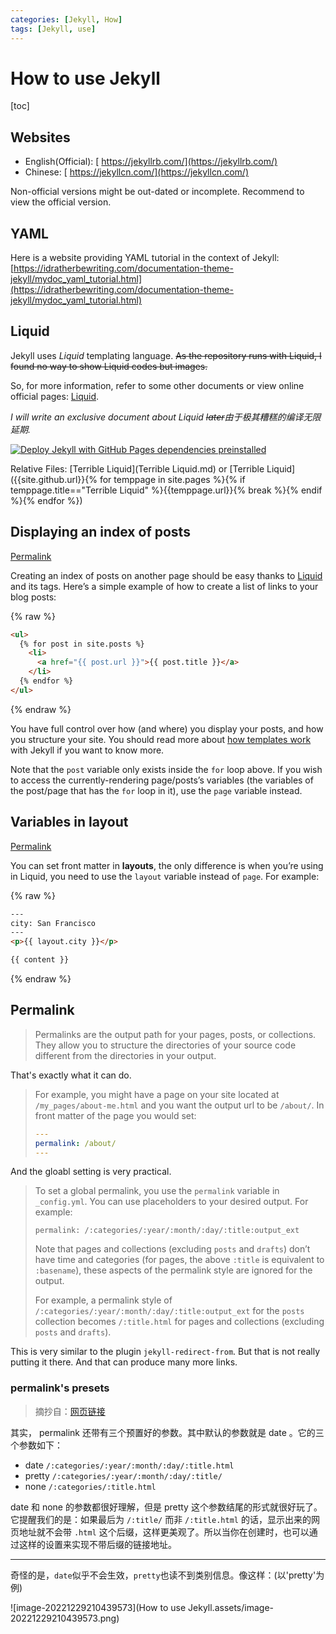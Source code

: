 ```yaml
---
categories: [Jekyll, How]
tags: [Jekyll, use]
---
```


# How to use Jekyll

[toc]

## Websites

- English(Official): [ https://jekyllrb.com/](https://jekyllrb.com/)
- Chinese: [ https://jekyllcn.com/](https://jekyllcn.com/)

Non-official versions might be out-dated or incomplete. Recommend to view the official version.

## YAML

Here is a website providing YAML tutorial in the context of Jekyll: [https://idratherbewriting.com/documentation-theme-jekyll/mydoc_yaml_tutorial.html](https://idratherbewriting.com/documentation-theme-jekyll/mydoc_yaml_tutorial.html)



## Liquid

Jekyll uses *Liquid* templating language. <del>As the repository runs with Liquid, I found no way to show Liquid codes but images.</del>

So, for more information, refer to some other documents or view online official pages: [Liquid](https://shopify.github.io/liquid/).

*I will write an exclusive document about Liquid <del>later</del>由于极其糟糕的编译无限延期.*

[![Deploy Jekyll with GitHub Pages dependencies preinstalled](https://github.com/LiuJiewenTT/MyDoc_A/actions/workflows/jekyll-gh-pages.yml/badge.svg)](https://github.com/LiuJiewenTT/MyDoc_A/actions/workflows/jekyll-gh-pages.yml)

Relative Files: [Terrible Liquid](Terrible Liquid.md) or [Terrible Liquid]({{site.github.url}}{% for temppage in site.pages %}{% if temppage.title=="Terrible Liquid" %}{{temppage.url}}{% break %}{% endif %}{% endfor %})

## Displaying an index of posts

[Permalink](https://jekyllrb.com/docs/posts/#displaying-an-index-of-posts)

Creating an index of posts on another page should be easy thanks to [Liquid](https://shopify.github.io/liquid/) and its tags. Here’s a simple example of how to create a list of links to your blog posts:

{% raw %}

```html
<ul>
  {% for post in site.posts %}
    <li>
      <a href="{{ post.url }}">{{ post.title }}</a>
    </li>
  {% endfor %}
</ul>
```
{% endraw %}

You have full control over how (and where) you display your posts, and how you structure your site. You should read more about [how templates work](https://jekyllrb.com/docs/templates/) with Jekyll if you want to know more.

Note that the `post` variable only exists inside the `for` loop above. If you wish to access the currently-rendering page/posts’s variables (the variables of the post/page that has the `for` loop in it), use the `page` variable instead.



## Variables in layout

[Permalink](https://jekyllrb.com/docs/layouts/#variables)

You can set front matter in **layouts**, the only difference is when you’re using in Liquid, you need to use the `layout` variable instead of `page`. For example:

{% raw %}

```html
---
city: San Francisco
---
<p>{{ layout.city }}</p>

{{ content }}
```

{% endraw %}



## Permalink

> Permalinks are the output path for your pages, posts, or collections. They allow you to structure the directories of your source code different from the directories in your output.

That's exactly what it can do.

> For example, you might have a page on your site located at `/my_pages/about-me.html` and you want the output url to be `/about/`. In front matter of the page you would set:
>
> ```yaml
> ---
> permalink: /about/
> ---
> ```

And the gloabl setting is very practical.

> To set a global permalink, you use the `permalink` variable in `_config.yml`. You can use placeholders to your desired output. For example:
>
> ```
> permalink: /:categories/:year/:month/:day/:title:output_ext
> ```
>
> Note that pages and collections (excluding `posts` and `drafts`) don’t have time and categories (for pages, the above `:title` is equivalent to `:basename`), these aspects of the permalink style are ignored for the output.
>
> For example, a permalink style of `/:categories/:year/:month/:day/:title:output_ext` for the `posts` collection becomes `/:title.html` for pages and collections (excluding `posts` and `drafts`).

This is very similar to the plugin `jekyll-redirect-from`. But that is not really putting it there. And that can produce many more links.

### permalink's presets

> 摘抄自：[网页链接](https://www.liangzl.com/get-article-detail-13916.html)

其实， permalink 还带有三个预置好的参数。其中默认的参数就是 date 。它的三个参数如下：

- date `/:categories/:year/:month/:day/:title.html`
- pretty `/:categories/:year/:month/:day/:title/`
- none `/:categories/:title.html`

date 和 none 的参数都很好理解，但是 pretty 这个参数结尾的形式就很好玩了。它提醒我们的是：如果最后为 `/:title/` 而非 `/:title.html` 的话，显示出来的网页地址就不会带 `.html` 这个后缀，这样更美观了。所以当你在创建时，也可以通过这样的设置来实现不带后缀的链接地址。

---

奇怪的是，`date`似乎不会生效，`pretty`也读不到类别信息。像这样：(以'pretty'为例)

![image-20221229210439573](How to use Jekyll.assets/image-20221229210439573.png)


